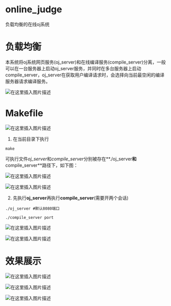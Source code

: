 # online_judge

负载均衡的在线oj系统

# 负载均衡

本系统将oj系统网页服务(oj_server)和在线编译服务(compile_server)分离，一般可以在一台服务器上启动oj_server服务，并同时在多台服务器上启动compile_server，oj_server在获取用户编译请求时，会选择向当前最空闲的编译服务器请求编译服务。

![在这里插入图片描述](https://img-blog.csdnimg.cn/75cb2f1400cf45c8b7964acaacc73fe0.png)



# Makefile

![在这里插入图片描述](https://img-blog.csdnimg.cn/7ba3b808b58340f98657398503cda1c4.png)

1. 在当前目录下执行

```shell
make
```

可执行文件*oj_server*和*compile_server*分别被存在**./oj_server**和**compile_server**路径下，如下图：

![在这里插入图片描述](https://img-blog.csdnimg.cn/1b35978e1ea849e2bd5c3e4da23f72e7.png)


![在这里插入图片描述](https://img-blog.csdnimg.cn/5edfd65c5a364f91becc30d7aad4f307.png)


2. 先执行**oj_server**再执行**compile_server**(需要开两个会话)

```shell
./oj_server #默认8080端口

./compile_server port
```



![在这里插入图片描述](https://img-blog.csdnimg.cn/4004ac4d674840918754aedf71abbca8.png)



![在这里插入图片描述](https://img-blog.csdnimg.cn/b6595aebb3f14d168114a1cc54b5cd90.png)

# 效果展示

![在这里插入图片描述](https://img-blog.csdnimg.cn/e2b49d84d72d4143b51a0e9c3474d0e3.png)

![在这里插入图片描述](https://img-blog.csdnimg.cn/40895b735b474edea933617e499f51a7.png)


![在这里插入图片描述](https://img-blog.csdnimg.cn/15de3b0765a542b48d3cffe7a0afa8ab.png)
